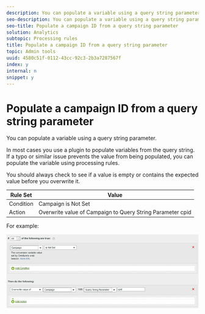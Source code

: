 ```yaml
---
description: You can populate a variable using a query string parameter.
seo-description: You can populate a variable using a query string parameter.
seo-title: Populate a campaign ID from a query string parameter
solution: Analytics
subtopic: Processing rules
title: Populate a campaign ID from a query string parameter
topic: Admin tools
uuid: 4580c51f-0112-43cc-92c3-2b3a7287567f
index: y
internal: n
snippet: y
---
```


# Populate a campaign ID from a query string parameter

You can populate a variable using a query string parameter.

In most cases you use a plugin to populate variables from the query string. If a typo or similar issue prevents the value from being populated, you can populate the variable using processing rules.

You should always check to see if a value is empty or contains the expected value before you overwrite it. 

|  Rule Set  | Value  |
|---|---|
|  Condition  | Campaign is Not Set  |
|  Action  | Overwrite value of Campaign to Query String Parameter cpid  |

For example:

![](assets/set-campaign-conditionally.png)

